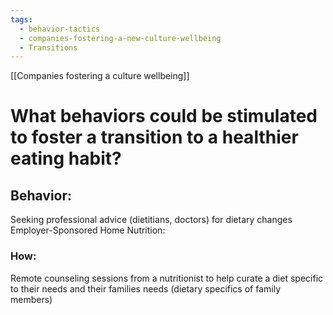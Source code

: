 ```yaml
---
tags:
  - behavior-tactics
  - companies-fostering-a-new-culture-wellbeing
  - Transitions
---
```

[[Companies fostering a culture wellbeing]]

# **What behaviors could be stimulated to foster a transition to a healthier eating habit?**


## Behavior:
Seeking professional advice (dietitians, doctors) for dietary changes
Employer-Sponsored Home Nutrition:


### How:
Remote counseling sessions from a nutritionist to help curate a diet specific to their needs and their families needs (dietary specifics of family members) 

